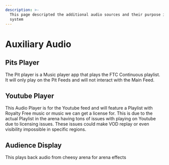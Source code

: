 ```yaml
---
description: >-
  This page descripted the additional audio sources and their purpose in the
  system
---
```


# Auxiliary Audio

## Pits Player

The Pit player is a Music player app that plays the FTC Continuous playlist.  It will only play on the Pit Feeds and will not interact with the Main Feed.

## Youtube Player

This Audio Player is for the Youtube feed and will feature a Playlist with Royalty Free music or music we can get a license for.  This is due to the actual Playlist in the arena having tons of issues with playing on Youtube due to licensing issues.  These issues could make VOD replay or even visibility impossible in specific regions.

## Audience Display

This plays back audio from cheesy arena for arena effects
